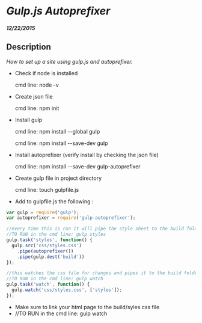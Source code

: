 # _Gulp.js Autoprefixer_
##### _12/22/2015_



## Description

_How to set up a site using gulp.js and autoprefixer._
* Check if node is installed

    cmd line: node -v

* Create json file

    cmd line: npm init

* Install gulp

    cmd line: npm install --global gulp

    cmd line: npm install --save-dev gulp

* Install autoprefixer (verify install by checking the json file)

  cmd line: npm install --save-dev gulp-autoprefixer

* Create gulp file in project directory

    cmd line: touch gulpfile.js

* Add to gulpfile.js the following :

```javascript
var gulp = require('gulp');
var autoprefixer = require('gulp-autoprefixer');

//every time this is run it will pipe the style sheet to the build folder
//TO RUN in the cmd line: gulp styles
gulp.task('styles', function() {
  gulp.src('css/styles.css')
    .pipe(autoprefixer())
    .pipe(gulp.dest('build'))
});

//this watches the css file for changes and pipes it to the build folder.
//TO RUN in the cmd line: gulp watch
gulp.task('watch', function() {
  gulp.watch('css/styles.css', ['styles']);
});


```
* Make sure to link your html page to the build/syles.css file
* //TO RUN in the cmd line: gulp watch
